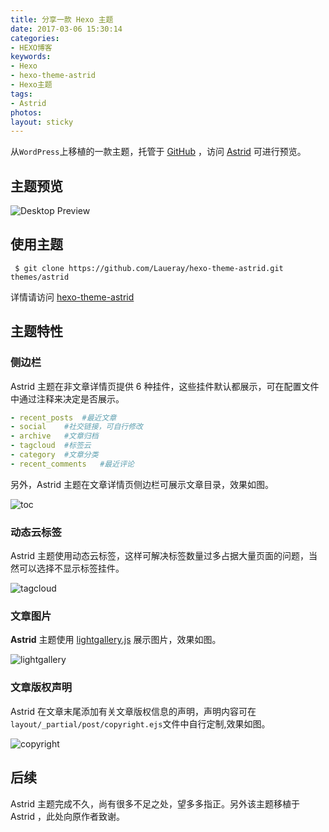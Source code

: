 ```yaml
---
title: 分享一款 Hexo 主题
date: 2017-03-06 15:30:14
categories:
- HEXO博客
keywords:
- Hexo
- hexo-theme-astrid
- Hexo主题
tags:
- Astrid
photos:
layout: sticky
---
```


从``WordPress``上移植的一款主题，托管于 [GitHub](https://github.com/Levance/hexo-theme-astrid) ，访问 [Astrid](http://blog.floretten.com/hexo-theme-astrid/) 可进行预览。

<!--more-->

## 主题预览

![Desktop Preview](http://floretten-1252347631.costj.myqcloud.com/astrid/preview-desktop.png)

## 使用主题

```shell
 $ git clone https://github.com/Laueray/hexo-theme-astrid.git themes/astrid
```

  详情请访问 [hexo-theme-astrid](https://github.com/Laueray/hexo-theme-astrid)

## 主题特性

### 侧边栏

Astrid 主题在非文章详情页提供 6 种挂件，这些挂件默认都展示，可在配置文件中通过注释来决定是否展示。


```yml
- recent_posts	#最近文章
- social	#社交链接，可自行修改
- archive	#文章归档
- tagcloud	#标签云
- category	#文章分类
- recent_comments	#最近评论
```


另外，Astrid 主题在文章详情页侧边栏可展示文章目录，效果如图。

![toc](http://floretten-1252347631.costj.myqcloud.com/astrid/toc.png)

### 动态云标签

Astrid 主题使用动态云标签，这样可解决标签数量过多占据大量页面的问题，当然可以选择不显示标签挂件。

![tagcloud](http://floretten-1252347631.costj.myqcloud.com/astrid/tagcloud.gif)

### 文章图片

**Astrid** 主题使用 [lightgallery.js](https://sachinchoolur.github.io/lightgallery.js/) 展示图片，效果如图。

![lightgallery](http://floretten-1252347631.costj.myqcloud.com/astrid/lightgallery.png)

### 文章版权声明

Astrid 在文章末尾添加有关文章版权信息的声明，声明内容可在``layout/_partial/post/copyright.ejs``文件中自行定制,效果如图。

![copyright](http://floretten-1252347631.costj.myqcloud.com/astrid/copyright.png)

## 后续

Astrid 主题完成不久，尚有很多不足之处，望多多指正。另外该主题移植于 Astrid ，此处向原作者致谢。
